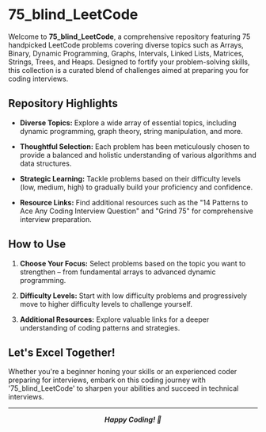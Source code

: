 # 75_blind_LeetCode

Welcome to **75_blind_LeetCode**, a comprehensive repository featuring 75 handpicked LeetCode problems covering diverse topics such as Arrays, Binary, Dynamic Programming, Graphs, Intervals, Linked Lists, Matrices, Strings, Trees, and Heaps. Designed to fortify your problem-solving skills, this collection is a curated blend of challenges aimed at preparing you for coding interviews.

## Repository Highlights

- **Diverse Topics:** Explore a wide array of essential topics, including dynamic programming, graph theory, string manipulation, and more.
  
- **Thoughtful Selection:** Each problem has been meticulously chosen to provide a balanced and holistic understanding of various algorithms and data structures.

- **Strategic Learning:** Tackle problems based on their difficulty levels (low, medium, high) to gradually build your proficiency and confidence.

- **Resource Links:** Find additional resources such as the "14 Patterns to Ace Any Coding Interview Question" and "Grind 75" for comprehensive interview preparation.

## How to Use

1. **Choose Your Focus:** Select problems based on the topic you want to strengthen – from fundamental arrays to advanced dynamic programming.

2. **Difficulty Levels:** Start with low difficulty problems and progressively move to higher difficulty levels to challenge yourself.

3. **Additional Resources:** Explore valuable links for a deeper understanding of coding patterns and strategies.

## Let's Excel Together!

Whether you're a beginner honing your skills or an experienced coder preparing for interviews, embark on this coding journey with '75_blind_LeetCode' to sharpen your abilities and succeed in technical interviews.

---
<p align=center>
<em><b>Happy Coding! 💓</em>
</p>
